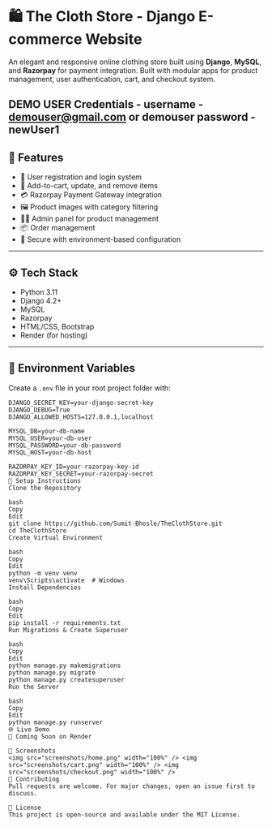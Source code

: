 # 🛍️ The Cloth Store - Django E-commerce Website

An elegant and responsive online clothing store built using **Django**, **MySQL**, and **Razorpay** for payment integration. Built with modular apps for product management, user authentication, cart, and checkout system.

DEMO USER Credentials - 
username - demouser@gmail.com or demouser
password - newUser1
---

## 🚀 Features

- 🧾 User registration and login system
- 🛒 Add-to-cart, update, and remove items
- 💳 Razorpay Payment Gateway integration
- 🖼️ Product images with category filtering
- 👨‍💼 Admin panel for product management
- 📦 Order management
- 🔐 Secure with environment-based configuration

---

## ⚙️ Tech Stack

- Python 3.11
- Django 4.2+
- MySQL
- Razorpay
- HTML/CSS, Bootstrap
- Render (for hosting)

---

## 🔑 Environment Variables

Create a `.env` file in your root project folder with:

```env
DJANGO_SECRET_KEY=your-django-secret-key
DJANGO_DEBUG=True
DJANGO_ALLOWED_HOSTS=127.0.0.1,localhost

MYSQL_DB=your-db-name
MYSQL_USER=your-db-user
MYSQL_PASSWORD=your-db-password
MYSQL_HOST=your-db-host

RAZORPAY_KEY_ID=your-razorpay-key-id
RAZORPAY_KEY_SECRET=your-razorpay-secret
🔧 Setup Instructions
Clone the Repository

bash
Copy
Edit
git clone https://github.com/Sumit-Bhosle/TheClothStore.git
cd TheClothStore
Create Virtual Environment

bash
Copy
Edit
python -m venv venv
venv\Scripts\activate  # Windows
Install Dependencies

bash
Copy
Edit
pip install -r requirements.txt
Run Migrations & Create Superuser

bash
Copy
Edit
python manage.py makemigrations
python manage.py migrate
python manage.py createsuperuser
Run the Server

bash
Copy
Edit
python manage.py runserver
🌐 Live Demo
🚧 Coming Soon on Render

📸 Screenshots
<img src="screenshots/home.png" width="100%" /> <img src="screenshots/cart.png" width="100%" /> <img src="screenshots/checkout.png" width="100%" />
🤝 Contributing
Pull requests are welcome. For major changes, open an issue first to discuss.

📄 License
This project is open-source and available under the MIT License.
